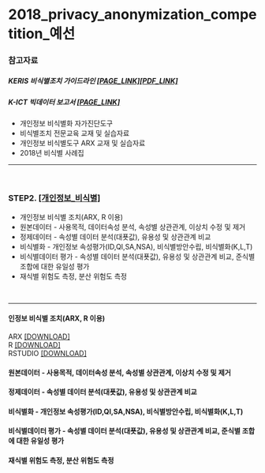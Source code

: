 # 2018_privacy_anonymization_competition_예선

### 참고자료

##### KERIS 비식별조치 가이드라인 [[PAGE_LINK]](http://www.keris.or.kr/know/kn_support02.jsp?bbsid=board18&gbn=view&gp=1&ps=10&sp=&sw=&ob=sor1&ix=25823&orderkey=3)[[PDF_LINK]](http://www.keris.or.kr/board/pb_downloadNew.jsp?bbs_num=22455&ix=25823)


##### K-ICT 빅데이터 보고서 [[PAGE_LINK]](https://kbig.kr/portal/kbig/knowledge/files/bigdata_report.page)
  * 개인정보 비식별화 자가진단도구 
  * 비식별조치 전문교육 교재 및 실습자료  
  * 개인정보 비식별도구 ARX 교재 및 실습자료 
  * 2018년 비식별 사례집 

----

<br>

### STEP2. [[개인정보_비식별]](https://github.com/zel0rd/2018_privacy_anonymization_competition/tree/master/1.예선)
- 개인정보 비식별 조치(ARX, R 이용)  
- 원본데이터 - 사용목적, 데이터속성 분석, 속성별 상관관계, 이상치 수정 및 제거  
- 정제데이터 - 속성별 데이터 분석(대푯값), 유용성 및 상관관계 비교  
- 비식별화 - 개인정보 속성평가(ID,QI,SA,NSA), 비식별방안수립, 비식별화(K,L,T)
- 비식별데이터 평가 - 속성별 데이터 분석(대푯값), 유용성 및 상관관계 비교, 준식별 조합에 대한 유일성 평가  
- 재식별 위험도 측정, 분산 위험도 측정 
  
<br>

----

#### 인정보 비식별 조치(ARX, R 이용)  
ARX [[DOWNLOAD]](https://arx.deidentifier.org/downloads/)  
R [[DOWNLOAD]](https://cran.r-project.org)  
RSTUDIO [[DOWNLOAD]](https://www.rstudio.com/products/rstudio/download/)  



#### 원본데이터 - 사용목적, 데이터속성 분석, 속성별 상관관계, 이상치 수정 및 제거  
#### 정제데이터 - 속성별 데이터 분석(대푯값), 유용성 및 상관관계 비교  
#### 비식별화 - 개인정보 속성평가(ID,QI,SA,NSA), 비식별방안수립, 비식별화(K,L,T)  
#### 비식별데이터 평가 - 속성별 데이터 분석(대푯값), 유용성 및 상관관계 비교, 준식별 조합에 대한 유일성 평가  
#### 재식별 위험도 측정, 분산 위험도 측정 
